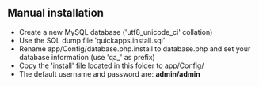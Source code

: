 ## Manual installation
 
 * Create a new MySQL database ('utf8_unicode_ci' collation)
 * Use the SQL dump file 'quickapps.install.sql'
 * Rename app/Config/database.php.install to database.php and set your database information (use 'qa_' as prefix)
 * Copy the 'install' file located in this folder to app/Config/
 * The default username and password are: **admin/admin**